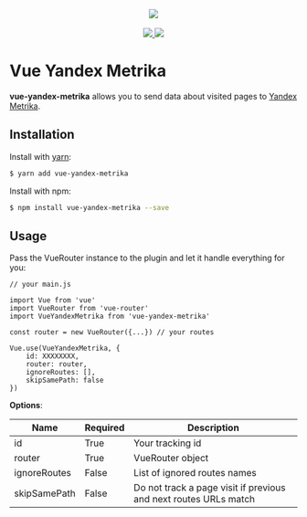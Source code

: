 <p align="center">
    <img src="https://i.imgur.com/iu7VdZ7.png" />
    <br>
    <br>
    <a href="https://badge.fury.io/js/vue-yandex-metrika">
        <img src="https://badge.fury.io/js/vue-yandex-metrika.svg" />
    </a>
    <a href="https://travis-ci.org/vchaptsev/vue-yandex-metrika">
        <img src="https://travis-ci.org/vchaptsev/vue-yandex-metrika.svg?branch=master" />
    </a>
</p>


# Vue Yandex Metrika

**vue-yandex-metrika** allows you to send data about visited pages to [Yandex Metrika](https://metrika.yandex.ru).

## Installation

Install with [yarn](https://yarnpkg.com):

  ```bash
  $ yarn add vue-yandex-metrika
  ```

Install with npm:

  ```bash
  $ npm install vue-yandex-metrika --save
  ```


## Usage

Pass the VueRouter instance to the plugin and let it handle everything for you:

    // your main.js

    import Vue from 'vue'
    import VueRouter from 'vue-router'
    import VueYandexMetrika from 'vue-yandex-metrika'

    const router = new VueRouter({...}) // your routes

    Vue.use(VueYandexMetrika, {
        id: XXXXXXXX,
        router: router,
        ignoreRoutes: [],
        skipSamePath: false
    })



**Options**:

| Name                | Required   | Description                                                       |
| ------------------- | ---------- | ----------------------------------------------------------------- |
| id                  | True       | Your tracking id                                                  |
| router              | True       | VueRouter object                                                  |  
| ignoreRoutes        | False      | List of ignored routes names                                      |
| skipSamePath        | False      | Do not track a page visit if previous and next routes URLs match  |

